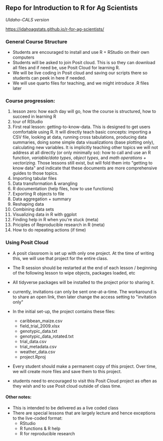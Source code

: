 
## Repo for Introduction to R for Ag Scientists 
*UIdaho-CALS version*


https://idahoagstats.github.io/r-for-ag-scientists/

### General Course Structure

* Students are encouraged to install and use R + RStudio on their own computers
* Students will be asked to join Posit cloud. This is so they can download all files and if need be, use Posit Cloud for learning R. 
* We will be live coding in Posit cloud and saving our scripts there so students can peek in here if needed.
* We will use quarto files for teaching, and we might introduce .R files later

### Course progression:


1. lesson zero: how each day will go, how the course is structured, how to succeed in learning R 
1. tour of RStudio
1. First real lesson: getting-to-know-data. This is designed to get users comfortable using R. It will directly teach basic concepts: importing a CSV file, looking at data, running cross tabulations, producing data summaries, doing some simple data visualizations (base plotting only), calculating new variables. It is implicitly teaching other topics we will not address at all directly (or only minimally so): how to call and use an R function, *variable/data types*, *object types*, and *math operations + vectorizing*. Those lessons still exist, but will fold them into "getting to know data" and indicate that these documents are more comprehensive guides to those topics. 
1. Importing tabular files
1. Data transformation & wrangling
1. R documentation (help files, how to use functions)
1. Exporting R objects to file 	
1. Data aggregation + summary
1. Reshaping data
1. Combining data sets 	
1. Visualizing data in R with ggplot 	
1. Finding help in R when you're stuck (meta)
1. Priciples of Reproducible research in R (meta)
1. How to do repeating actions (if time)


### Using Posit Cloud

* A posit classroom is set up with only one project. At the time of writing this, we will use that project for the entire class. 
* The R session should be restarted at the end of each lesson / beginning of the following lesson to wipe objects, packages loaded, etc
* All tidyverse packages will be installed to the project prior to sharing it.

* currently, invitations can only be sent one-at-a-time. The workaround is to share an open link, then later change the access setting to "invitation only"

* In the initial set-up, the project contains these files:

  * caribbean_maize.csv
  * field_trial_2009.xlsx   
  * genotypic_data.txt      
  * genotypic_data_rotated.txt      
  * trial_data.csv      
  * trial_metadata.csv      
  * weather_data.csv      
  * project.Rproj      

* Every student should make a permanent copy of this project. Over time, we will create more files and save them to this project.

* students need to encouraged to visit this Posit Cloud project as often as they wish and to use Posit cloud outside of class time. 


#### Other notes:

* This is intended to be delivered as a live coded class
* There are special lessons that are largely lecture and hence exceptions to the live-coded format: 
  * RStudio 
  * R functions & R help 
  * R for reproducible research 
  

